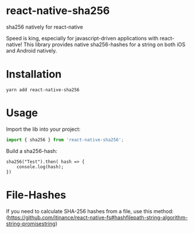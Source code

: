 # react-native-sha256
sha256 natively for react-native

Speed is king, especially for javascript-driven applications with react-native!
This library provides native sha256-hashes for a string on both iOS and Android
natively. 

# Installation
```
yarn add react-native-sha256
```

# Usage

Import the lib into your project:

```javascript
import { sha256 } from 'react-native-sha256';
```

Build a sha256-hash:

```
sha256("Test").then( hash => {
    console.log(hash);
})
```

# File-Hashes

If you need to calculate SHA-256 hashes from a file, use this method:
(https://github.com/itinance/react-native-fs#hashfilepath-string-algorithm-string-promisestring)